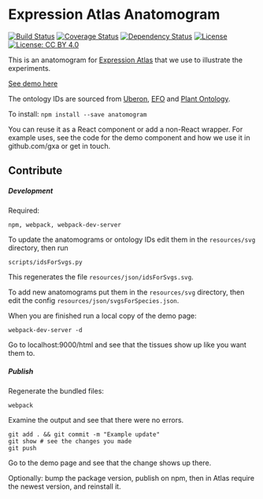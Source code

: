 Expression Atlas Anatomogram 
============================================

[![Build Status](https://travis-ci.org/gxa/atlas-anatomogram.svg?branch=master)](https://travis-ci.org/gxa/atlas-anatomogram) [![Coverage Status](https://coveralls.io/repos/github/gxa/atlas-anatomogram/badge.svg?branch=master)](https://coveralls.io/github/gxa/atlas-anatomogram?branch=master) [![Dependency Status](https://gemnasium.com/badges/github.com/gxa/atlas-anatomogram.svg)](https://gemnasium.com/github.com/gxa/atlas-anatomogram) [![License](https://img.shields.io/badge/License-Apache%202.0-blue.svg)](https://opensource.org/licenses/Apache-2.0) [![License: CC BY 4.0](https://img.shields.io/badge/License-CC%20BY%204.0-lightgrey.svg)](https://creativecommons.org/licenses/by/4.0/)

This is an anatomogram for [Expression Atlas](http://www.ebi.ac.uk/gxa) that we use to illustrate the experiments.

[See demo here](https://gxa.github.io/anatomogram/html/)

The ontology IDs are sourced from [Uberon](www.uberon.org), [EFO](www.ebi.ac.uk/efo) and [Plant Ontology](www.plantontology.org/).

To install:
`npm install --save anatomogram`

You can reuse it as a React component or add a non-React wrapper. For example uses, see the code for the demo component and how we use it in github.com/gxa or get in touch.

Contribute
----------


##### Development

Required:
```
npm, webpack, webpack-dev-server
```

To update the anatomograms or ontology IDs edit them in the `resources/svg` directory, then run
```
scripts/idsForSvgs.py
```
This regenerates the file `resources/json/idsForSvgs.svg`.

To add new anatomograms put them in the `resources/svg` directory, then edit the config `resources/json/svgsForSpecies.json`.


When you are finished run a local copy of the demo page:
```
webpack-dev-server -d
```
Go to localhost:9000/html and see that the tissues show up like you want them to.

##### Publish
Regenerate the bundled files:
```
webpack
```
Examine the output and see that there were no errors.
```
git add . && git commit -m "Example update"
git show # see the changes you made
git push
```
Go to the demo page and see that the change shows up there.

Optionally:
bump the package version, publish on npm, then in Atlas require the newest version, and reinstall it.
